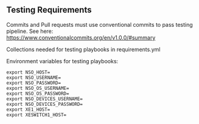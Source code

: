 ## Testing Requirements

Commits and Pull requests must use conventional commits to pass testing pipeline. See here: https://www.conventionalcommits.org/en/v1.0.0/#summary


Collections needed for testing playbooks in requirements.yml

Environment variables for testing playbooks:
```
export NSO_HOST=
export NSO_USERNAME=
export NSO_PASSWORD=
export NSO_OS_USERNAME=
export NSO_OS_PASSWORD=
export NSO_DEVICES_USERNAME=
export NSO_DEVICES_PASSWORD=
export XE1_HOST=
export XESWITCH1_HOST=
```
